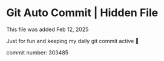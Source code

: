 # Git Auto Commit | Hidden File

This file was added Feb 12, 2025

Just for fun and keeping my daily git commit active 🤪

commit number: 303485
